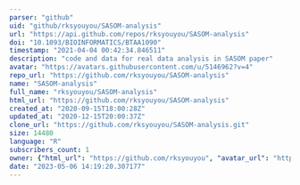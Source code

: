 ```yaml
---
parser: "github"
uid: "github/rksyouyou/SASOM-analysis"
url: "https://api.github.com/repos/rksyouyou/SASOM-analysis"
doi: "10.1093/BIOINFORMATICS/BTAA1090"
timestamp: "2021-04-04 00:42:34.846511"
description: "code and data for real data analysis in SASOM paper"
avatar: "https://avatars.githubusercontent.com/u/5146962?v=4"
repo_url: "https://github.com/rksyouyou/SASOM-analysis"
name: "SASOM-analysis"
full_name: "rksyouyou/SASOM-analysis"
html_url: "https://github.com/rksyouyou/SASOM-analysis"
created_at: "2020-09-15T18:00:28Z"
updated_at: "2020-12-15T20:00:37Z"
clone_url: "https://github.com/rksyouyou/SASOM-analysis.git"
size: 14480
language: "R"
subscribers_count: 1
owner: {"html_url": "https://github.com/rksyouyou", "avatar_url": "https://avatars.githubusercontent.com/u/5146962?v=4", "login": "rksyouyou", "type": "User"}
date: "2023-05-06 14:19:20.307177"
---
```

